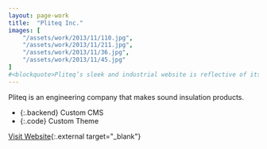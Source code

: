 ```yaml
---
layout: page-work
title:  "Pliteq Inc."
images: [
	"/assets/work/2013/11/110.jpg",
	"/assets/work/2013/11/211.jpg",
	"/assets/work/2013/11/36.jpg",
	"/assets/work/2013/11/45.jpg"
]
#<blockquote>Pliteq’s sleek and industrial website is reflective of its innovative products</blockquote>
---
```


Pliteq is an engineering company that makes sound insulation products.

* {:.backend} Custom CMS
* {:.code} Custom Theme

[Visit Website](http://pliteq.com){:.external target="_blank"}
